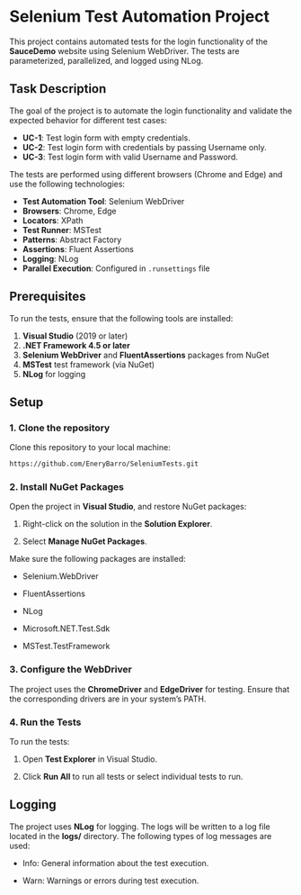 # Selenium Test Automation Project

This project contains automated tests for the login functionality of the **SauceDemo** website using Selenium WebDriver. The tests are parameterized, parallelized, and logged using NLog.

## Task Description

The goal of the project is to automate the login functionality and validate the expected behavior for different test cases:

- **UC-1**: Test login form with empty credentials.
- **UC-2**: Test login form with credentials by passing Username only.
- **UC-3**: Test login form with valid Username and Password.

The tests are performed using different browsers (Chrome and Edge) and use the following technologies:

- **Test Automation Tool**: Selenium WebDriver
- **Browsers**: Chrome, Edge
- **Locators**: XPath
- **Test Runner**: MSTest
- **Patterns**: Abstract Factory
- **Assertions**: Fluent Assertions
- **Logging**: NLog
- **Parallel Execution**: Configured in `.runsettings` file

## Prerequisites

To run the tests, ensure that the following tools are installed:

1. **Visual Studio** (2019 or later)
2. **.NET Framework 4.5 or later**
3. **Selenium WebDriver** and **FluentAssertions** packages from NuGet
4. **MSTest** test framework (via NuGet)
5. **NLog** for logging

## Setup

### 1. Clone the repository

Clone this repository to your local machine:

```bash
https://github.com/EneryBarro/SeleniumTests.git
```

### 2. Install NuGet Packages

Open the project in **Visual Studio**, and restore NuGet packages:

1. Right-click on the solution in the **Solution Explorer**.

2. Select **Manage NuGet Packages**.

Make sure the following packages are installed:

- Selenium.WebDriver

- FluentAssertions

- NLog

- Microsoft.NET.Test.Sdk

- MSTest.TestFramework

### 3. Configure the WebDriver

The project uses the **ChromeDriver** and **EdgeDriver** for testing. Ensure that the corresponding drivers are in your system’s PATH.

### 4. Run the Tests

To run the tests:

1. Open **Test Explorer** in Visual Studio.

2. Click **Run All** to run all tests or select individual tests to run.

## Logging

The project uses **NLog** for logging. The logs will be written to a log file located in the **logs/** directory. The following types of log messages are used:

- Info: General information about the test execution.

- Warn: Warnings or errors during test execution.
